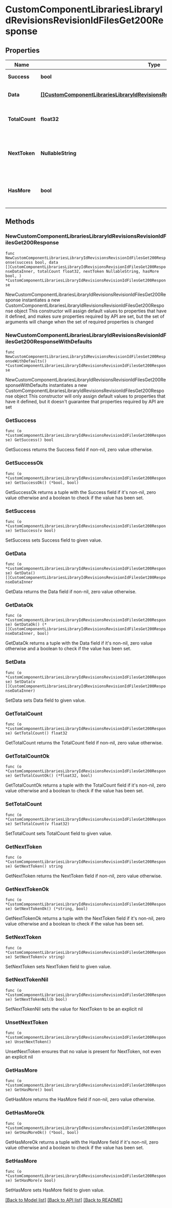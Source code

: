 # CustomComponentLibrariesLibraryIdRevisionsRevisionIdFilesGet200Response

## Properties

Name | Type | Description | Notes
------------ | ------------- | ------------- | -------------
**Success** | **bool** | API request succeeded | 
**Data** | [**[]CustomComponentLibrariesLibraryIdRevisionsRevisionIdFilesGet200ResponseDataInner**](CustomComponentLibrariesLibraryIdRevisionsRevisionIdFilesGet200ResponseDataInner.md) | An array of requested items | 
**TotalCount** | **float32** | Total number of items in the response | 
**NextToken** | **NullableString** | A token to retrieve the next page of items in the collection | 
**HasMore** | **bool** | Whether there are more items in the collection | 

## Methods

### NewCustomComponentLibrariesLibraryIdRevisionsRevisionIdFilesGet200Response

`func NewCustomComponentLibrariesLibraryIdRevisionsRevisionIdFilesGet200Response(success bool, data []CustomComponentLibrariesLibraryIdRevisionsRevisionIdFilesGet200ResponseDataInner, totalCount float32, nextToken NullableString, hasMore bool, ) *CustomComponentLibrariesLibraryIdRevisionsRevisionIdFilesGet200Response`

NewCustomComponentLibrariesLibraryIdRevisionsRevisionIdFilesGet200Response instantiates a new CustomComponentLibrariesLibraryIdRevisionsRevisionIdFilesGet200Response object
This constructor will assign default values to properties that have it defined,
and makes sure properties required by API are set, but the set of arguments
will change when the set of required properties is changed

### NewCustomComponentLibrariesLibraryIdRevisionsRevisionIdFilesGet200ResponseWithDefaults

`func NewCustomComponentLibrariesLibraryIdRevisionsRevisionIdFilesGet200ResponseWithDefaults() *CustomComponentLibrariesLibraryIdRevisionsRevisionIdFilesGet200Response`

NewCustomComponentLibrariesLibraryIdRevisionsRevisionIdFilesGet200ResponseWithDefaults instantiates a new CustomComponentLibrariesLibraryIdRevisionsRevisionIdFilesGet200Response object
This constructor will only assign default values to properties that have it defined,
but it doesn't guarantee that properties required by API are set

### GetSuccess

`func (o *CustomComponentLibrariesLibraryIdRevisionsRevisionIdFilesGet200Response) GetSuccess() bool`

GetSuccess returns the Success field if non-nil, zero value otherwise.

### GetSuccessOk

`func (o *CustomComponentLibrariesLibraryIdRevisionsRevisionIdFilesGet200Response) GetSuccessOk() (*bool, bool)`

GetSuccessOk returns a tuple with the Success field if it's non-nil, zero value otherwise
and a boolean to check if the value has been set.

### SetSuccess

`func (o *CustomComponentLibrariesLibraryIdRevisionsRevisionIdFilesGet200Response) SetSuccess(v bool)`

SetSuccess sets Success field to given value.


### GetData

`func (o *CustomComponentLibrariesLibraryIdRevisionsRevisionIdFilesGet200Response) GetData() []CustomComponentLibrariesLibraryIdRevisionsRevisionIdFilesGet200ResponseDataInner`

GetData returns the Data field if non-nil, zero value otherwise.

### GetDataOk

`func (o *CustomComponentLibrariesLibraryIdRevisionsRevisionIdFilesGet200Response) GetDataOk() (*[]CustomComponentLibrariesLibraryIdRevisionsRevisionIdFilesGet200ResponseDataInner, bool)`

GetDataOk returns a tuple with the Data field if it's non-nil, zero value otherwise
and a boolean to check if the value has been set.

### SetData

`func (o *CustomComponentLibrariesLibraryIdRevisionsRevisionIdFilesGet200Response) SetData(v []CustomComponentLibrariesLibraryIdRevisionsRevisionIdFilesGet200ResponseDataInner)`

SetData sets Data field to given value.


### GetTotalCount

`func (o *CustomComponentLibrariesLibraryIdRevisionsRevisionIdFilesGet200Response) GetTotalCount() float32`

GetTotalCount returns the TotalCount field if non-nil, zero value otherwise.

### GetTotalCountOk

`func (o *CustomComponentLibrariesLibraryIdRevisionsRevisionIdFilesGet200Response) GetTotalCountOk() (*float32, bool)`

GetTotalCountOk returns a tuple with the TotalCount field if it's non-nil, zero value otherwise
and a boolean to check if the value has been set.

### SetTotalCount

`func (o *CustomComponentLibrariesLibraryIdRevisionsRevisionIdFilesGet200Response) SetTotalCount(v float32)`

SetTotalCount sets TotalCount field to given value.


### GetNextToken

`func (o *CustomComponentLibrariesLibraryIdRevisionsRevisionIdFilesGet200Response) GetNextToken() string`

GetNextToken returns the NextToken field if non-nil, zero value otherwise.

### GetNextTokenOk

`func (o *CustomComponentLibrariesLibraryIdRevisionsRevisionIdFilesGet200Response) GetNextTokenOk() (*string, bool)`

GetNextTokenOk returns a tuple with the NextToken field if it's non-nil, zero value otherwise
and a boolean to check if the value has been set.

### SetNextToken

`func (o *CustomComponentLibrariesLibraryIdRevisionsRevisionIdFilesGet200Response) SetNextToken(v string)`

SetNextToken sets NextToken field to given value.


### SetNextTokenNil

`func (o *CustomComponentLibrariesLibraryIdRevisionsRevisionIdFilesGet200Response) SetNextTokenNil(b bool)`

 SetNextTokenNil sets the value for NextToken to be an explicit nil

### UnsetNextToken
`func (o *CustomComponentLibrariesLibraryIdRevisionsRevisionIdFilesGet200Response) UnsetNextToken()`

UnsetNextToken ensures that no value is present for NextToken, not even an explicit nil
### GetHasMore

`func (o *CustomComponentLibrariesLibraryIdRevisionsRevisionIdFilesGet200Response) GetHasMore() bool`

GetHasMore returns the HasMore field if non-nil, zero value otherwise.

### GetHasMoreOk

`func (o *CustomComponentLibrariesLibraryIdRevisionsRevisionIdFilesGet200Response) GetHasMoreOk() (*bool, bool)`

GetHasMoreOk returns a tuple with the HasMore field if it's non-nil, zero value otherwise
and a boolean to check if the value has been set.

### SetHasMore

`func (o *CustomComponentLibrariesLibraryIdRevisionsRevisionIdFilesGet200Response) SetHasMore(v bool)`

SetHasMore sets HasMore field to given value.



[[Back to Model list]](../README.md#documentation-for-models) [[Back to API list]](../README.md#documentation-for-api-endpoints) [[Back to README]](../README.md)


